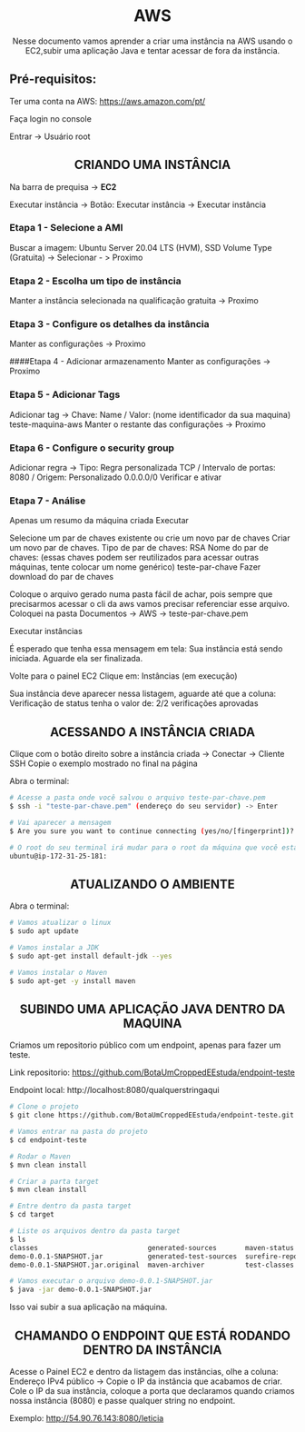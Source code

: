 <h1 align="center">AWS</h1>
<p align="center">Nesse documento vamos aprender a criar uma instância na AWS usando o EC2,subir uma aplicação Java e tentar acessar de fora da instância.</p>

## Pré-requisitos:
Ter uma conta na AWS:
https://aws.amazon.com/pt/

Faça login no console

Entrar -> Usuário root

<h2 align="center">CRIANDO UMA INSTÂNCIA</h2>

Na barra de prequisa -> **EC2**

Executar instância -> Botão: Executar instância -> Executar instância

### Etapa 1 - Selecione a AMI
Buscar a imagem: Ubuntu Server 20.04 LTS (HVM), SSD Volume Type (Gratuita) -> Selecionar - > Proximo

### Etapa 2 - Escolha um tipo de instância
Manter a instância selecionada na qualificação gratuita -> Proximo

### Etapa 3 - Configure os detalhes da instância
Manter as configurações -> Proximo

####Etapa 4 - Adicionar armazenamento
Manter as configurações -> Proximo

### Etapa 5 - Adicionar Tags
Adicionar tag -> Chave: Name / Valor: (nome identificador da sua maquina) teste-maquina-aws
Manter o restante das configurações -> Proximo

### Etapa 6 - Configure o security group
Adicionar regra -> Tipo: Regra personalizada TCP / Intervalo de portas: 8080 / Origem: Personalizado 0.0.0.0/0
Verificar e ativar

### Etapa 7 - Análise
Apenas um resumo da máquina criada
Executar

Selecione um par de chaves existente ou crie um novo par de chaves
Criar um novo par de chaves.
Tipo de par de chaves: RSA
Nome do par de chaves: (essas chaves podem ser reutilizados para acessar outras máquinas, tente colocar um nome genérico) teste-par-chave
Fazer download do par de chaves

Coloque o arquivo gerado numa pasta fácil de achar, pois sempre que precisarmos acessar o cli da aws vamos precisar referenciar esse arquivo.
Coloquei na pasta Documentos -> AWS -> teste-par-chave.pem

Executar instâncias

É esperado que tenha essa mensagem em tela: Sua instância está sendo iniciada. Aguarde ela ser finalizada.

Volte para o painel EC2
Clique em: Instâncias (em execução) 

Sua instância deve aparecer nessa listagem, aguarde até que a coluna: Verificação de status tenha o valor de: 2/2 verificações aprovadas

<h2 align="center">ACESSANDO A INSTÂNCIA CRIADA</h2>
Clique com o botão direito sobre a instância criada -> Conectar -> Cliente SSH
Copie o exemplo mostrado no final na página

Abra o terminal:

```bash
# Acesse a pasta onde você salvou o arquivo teste-par-chave.pem
$ ssh -i "teste-par-chave.pem" (endereço do seu servidor) -> Enter

# Vai aparecer a mensagem
$ Are you sure you want to continue connecting (yes/no/[fingerprint])? Yes

# O root do seu terminal irá mudar para o root da máquina que você está acessando
ubuntu@ip-172-31-25-181: 
```

<h2 align="center">ATUALIZANDO O AMBIENTE</h2>

Abra o terminal:

```bash
# Vamos atualizar o linux
$ sudo apt update

# Vamos instalar a JDK
$ sudo apt-get install default-jdk --yes

# Vamos instalar o Maven
$ sudo apt-get -y install maven
```

<h2 align="center">SUBINDO UMA APLICAÇÃO JAVA DENTRO DA MAQUINA</h2>
Criamos um repositorio público com um endpoint, apenas para fazer um teste.

Link repositorio:
https://github.com/BotaUmCroppedEEstuda/endpoint-teste

Endpoint local:
http://localhost:8080/qualquerstringaqui

```bash
# Clone o projeto
$ git clone https://github.com/BotaUmCroppedEEstuda/endpoint-teste.git

# Vamos entrar na pasta do projeto
$ cd endpoint-teste

# Rodar o Maven
$ mvn clean install

# Criar a parta target
$ mvn clean install

# Entre dentro da pasta target
$ cd target

# Liste os arquivos dentro da pasta target
$ ls
classes                           generated-sources       maven-status
demo-0.0.1-SNAPSHOT.jar           generated-test-sources  surefire-reports
demo-0.0.1-SNAPSHOT.jar.original  maven-archiver          test-classes

# Vamos executar o arquivo demo-0.0.1-SNAPSHOT.jar
$ java -jar demo-0.0.1-SNAPSHOT.jar

```

Isso vai subir a sua aplicação na máquina.

<h2 align="center">CHAMANDO O ENDPOINT QUE ESTÁ RODANDO DENTRO DA INSTÂNCIA</h2>
Acesse o Painel EC2 e dentro da listagem das instâncias, olhe a coluna: Endereço IPv4 público -> Copie o IP da instância que acabamos de criar.
Cole o IP da sua instância, coloque a porta que declaramos quando criamos nossa instância (8080) e passe qualquer string no endpoint.

Exemplo: http://54.90.76.143:8080/leticia

